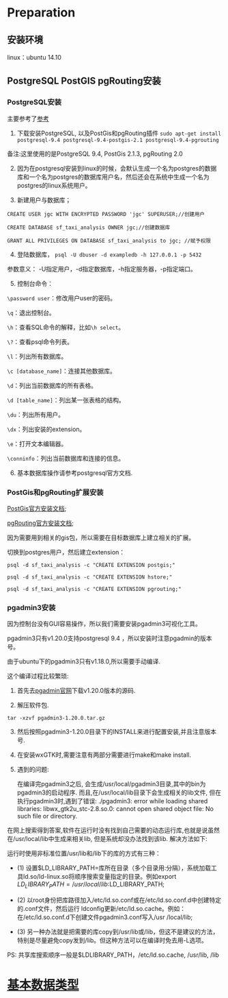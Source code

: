 # Preparation

## 安装环境
linux：ubuntu 14.10

## PostgreSQL PostGIS pgRouting安装

### PostgreSQL安装

主要参考了[参考](http://www.ruanyifeng.com/blog/2013/12/getting_started_with_postgresql.html)

1. 下载安装PostgreSQL, 以及PostGis和pgRouting插件
`sudo apt-get install postgresql-9.4 postgresql-9.4-postgis-2.1 postgresql-9.4-pgrouting`

备注:这里使用的是PostgreSQL 9.4, PostGis 2.1.3, pgRouting 2.0

2. 因为在postgresql安装到linux的时候，会默认生成一个名为postgres的数据库和一个名为postgres的数据库用户名，然后还会在系统中生成一个名为postgres的linux系统用户。
    
3. 新建用户与数据库；

`CREATE USER jgc WITH ENCRYPTED PASSWORD 'jgc' SUPERUSER;//创建用户`

`CREATE DATABASE sf_taxi_analysis OWNER jgc;//创建数据库`

`GRANT ALL PRIVILEGES ON DATABASE sf_taxi_analysis to jgc; //赋予权限`

4. 登陆数据库， `psql -U dbuser -d exampledb -h 127.0.0.1 -p 5432`

参数意义： -U指定用户，-d指定数据库，-h指定服务器，-p指定端口。

5. 控制台命令：

`\password user`：修改用户user的密码。

`\q`：退出控制台。

`\h`：查看SQL命令的解释，比如`\h select`。

`\?`：查看psql命令列表。

`\l`：列出所有数据库。

`\c [database_name]`：连接其他数据库。

`\d`：列出当前数据库的所有表格。

`\d [table_name]`：列出某一张表格的结构。

`\du`：列出所有用户。

`\dx`：列出安装的extension。

`\e`：打开文本编辑器。

`\conninfo`：列出当前数据库和连接的信息。

6. 基本数据库操作请参考postgresql官方文档.

### PostGis和pgRouting扩展安装

[PostGis官方安装文档](http://postgis.net/docs/postgis_installation.html);

[pgRouting官方安装文档](http://docs.pgrouting.org/2.0/en/doc/index.html);

因为需要用到相关的gis包，所以需要在目标数据库上建立相关的扩展。

切换到postgres用户，然后建立extension：

`psql -d sf_taxi_analysis -c "CREATE EXTENSION postgis;" `

`psql -d sf_taxi_analysis -c "CREATE EXTENSION hstore;"`

`psql -d sf_taxi_analysis -c "CREATE EXTENSION pgrouting;"`


### pgadmin3安装

因为控制台没有GUI容易操作，所以我们需要安装pgadmin3可视化工具。

pgadmin3只有v1.20.0支持postgresql 9.4 ，所以安装时注意pgadmin的版本号。

由于ubuntu下的pgadmin3只有v1.18.0,所以需要手动编译.

这个编译过程比较繁琐:

1. 首先去[pgadmin官网](http://www.pgadmin.org/index.php)下载v1.20.0版本的源码.

2. 解压软件包.

`tar -xzvf pgadmin3-1.20.0.tar.gz`

3. 然后按照pgadmin3-1.20.0目录下的INSTALL来进行配置安装,并且注意版本号.

4. 在安装wxGTK时,需要注意有两部分需要进行make和make install.

4. 遇到的问题:

	在编译完pgadmin3之后, 会生成/usr/local/pgadmin3目录,其中的bin为pgadmin3的启动程序. 而且,在/usr/local/lib目录下会生成相关的lib文件, 但在执行pgadmin3时,遇到了错误: 
	./pgadmin3: error while loading shared libraries: libwx_gtk2u_stc-2.8.so.0: cannot open shared object file: No such file or directory.

在网上搜索得到答案,软件在运行时没有找到自己需要的动态运行库,也就是说虽然在/usr/local/lib中生成来相关lib, 但是系统却没办法找到该lib. 解决方法如下:

运行时使用非标准位置/usr/lib和/lib下的库的方式有三种：

* (1) 设置$LD_LIBRARY_PATH=库所在目录（多个目录用:分隔），系统加载工具ld.so/ld-linux.so将顺序搜索变量指定的目录。例如export $LD_LIBRARY_PATH=/usr/local/lib:$LD_LIBRARY_PATH;

* (2) 以root身份把库路径加入/etc/ld.so.conf或在/etc/ld.so.conf.d中创建特定的.conf文件，然后运行 ldconfig更新/etc/ld.so.cache。例如：在/etc/ld.so.conf.d下创建文件pgadmin3.conf写入/usr /local/lib;

* (3) 另一种办法就是把需要的库copy到/usr/lib或/lib，但这不是建议的方法，特别是尽量避免copy发到/lib。但这种方法可以在编译时免去用-L选项。

PS: 共享库搜索顺序一般是$LDLIBRARY_PATH，/etc/ld.so.cache, /usr/lib, /lib


# [基本数据类型](/wiki/02_data_types.md)
